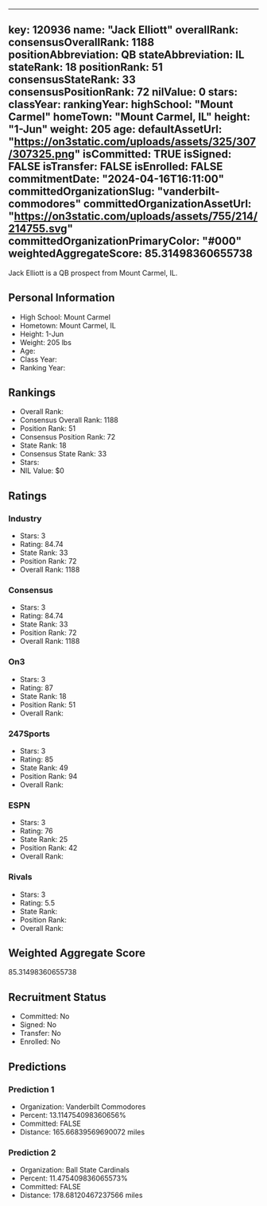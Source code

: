 ---
  key: 120936
  name: "Jack Elliott"
  overallRank: 
  consensusOverallRank: 1188
  positionAbbreviation: QB
  stateAbbreviation: IL
  stateRank: 18
  positionRank: 51
  consensusStateRank: 33
  consensusPositionRank: 72
  nilValue: 0
  stars: 
  classYear: 
  rankingYear: 
  highSchool: "Mount Carmel"
  homeTown: "Mount Carmel, IL"
  height: "1-Jun"
  weight: 205
  age: 
  defaultAssetUrl: "https://on3static.com/uploads/assets/325/307/307325.png"
  isCommitted: TRUE
  isSigned: FALSE
  isTransfer: FALSE
  isEnrolled: FALSE
  commitmentDate: "2024-04-16T16:11:00"
  committedOrganizationSlug: "vanderbilt-commodores"
  committedOrganizationAssetUrl: "https://on3static.com/uploads/assets/755/214/214755.svg"
  committedOrganizationPrimaryColor: "#000"
  weightedAggregateScore: 85.31498360655738
  ---
  
  Jack Elliott is a QB prospect from Mount Carmel, IL.
  
  ## Personal Information
  - High School: Mount Carmel
  - Hometown: Mount Carmel, IL
  - Height: 1-Jun
  - Weight: 205 lbs
  - Age: 
  - Class Year: 
  - Ranking Year: 
  
  ## Rankings
  - Overall Rank: 
  - Consensus Overall Rank: 1188
  - Position Rank: 51
  - Consensus Position Rank: 72
  - State Rank: 18
  - Consensus State Rank: 33
  - Stars: 
  - NIL Value: $0
  
  ## Ratings
  
  ### Industry
  - Stars: 3
  - Rating: 84.74
  - State Rank: 33
  - Position Rank: 72
  - Overall Rank: 1188
  
  ### Consensus
  - Stars: 3
  - Rating: 84.74
  - State Rank: 33
  - Position Rank: 72
  - Overall Rank: 1188
  
  ### On3
  - Stars: 3
  - Rating: 87
  - State Rank: 18
  - Position Rank: 51
  - Overall Rank: 
  
  ### 247Sports
  - Stars: 3
  - Rating: 85
  - State Rank: 49
  - Position Rank: 94
  - Overall Rank: 
  
  ### ESPN
  - Stars: 3
  - Rating: 76
  - State Rank: 25
  - Position Rank: 42
  - Overall Rank: 
  
  ### Rivals
  - Stars: 3
  - Rating: 5.5
  - State Rank: 
  - Position Rank: 
  - Overall Rank: 
  
  ## Weighted Aggregate Score
  85.31498360655738
  
  ## Recruitment Status
  - Committed: No
  - Signed: No
  - Transfer: No
  - Enrolled: No
  
  
  
  ## Predictions
  
  ### Prediction 1
  - Organization: Vanderbilt Commodores
  - Percent: 13.114754098360656%
  - Committed: FALSE
  - Distance: 165.66839569690072 miles
  
  ### Prediction 2
  - Organization: Ball State Cardinals
  - Percent: 11.475409836065573%
  - Committed: FALSE
  - Distance: 178.68120467237566 miles
  
